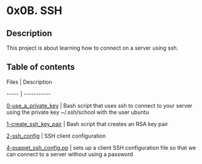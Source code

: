 # 0x0B. SSH



## Description

This project is about learning how to connect on a server using ssh.



## Table of contents

Files | Description

----- | -----------

[0-use_a_private_key](./0-use_a_private_key) | Bash script that uses ssh to connect to your server using the private key ~/.ssh/school with the user ubuntu

[1-create_ssh_key_pair](./1-create_ssh_key_pair) | Bash script that creates an RSA key pair

[2-ssh_config](./2-ssh_config) | SSH client configuration

[4-puppet_ssh_config.pp](./4-puppet_ssh_config.pp) | sets up a client SSH configuration file so that we can connect to a server without using a password
